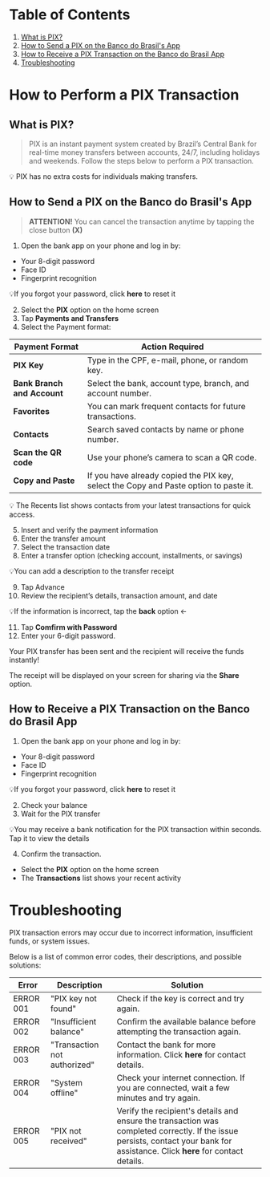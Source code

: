 # Table of Contents
1. [What is PIX?](#what-is-pix)
2. [How to Send a PIX on the Banco do Brasil's App](#how-to-send-a-pix-on-the-banco-do-brasils-app) 
3. [How to Receive a PIX Transaction on the Banco do Brasil App](#how-to-receive-a-pix-transaction-on-the-banco-do-brasil-app)
4. [Troubleshooting](#troubleshooting)

# How to Perform a PIX Transaction
## What is PIX?
> PIX is an instant payment system created by Brazil’s Central Bank for real-time money transfers between accounts, 24/7, including holidays and weekends. Follow the steps below to perform a PIX transaction.

💡 PIX has no extra costs for individuals making transfers.

## How to Send a PIX on the Banco do Brasil's App
> **ATTENTION!** You can cancel the transaction anytime by tapping the close button **(X)**
1. Open the bank app on your phone and log in by:
 *  Your 8-digit password
 *  Face ID
 *  Fingerprint recognition

💡If you forgot your password, click **here** to reset it

2. Select the **PIX** option on the home screen
3. Tap **Payments and Transfers**
4. Select the Payment format:

| **Payment Format** | **Action Required** |
 --- | ---
| **PIX Key** | Type in the CPF, e-mail, phone, or random key. |
| **Bank Branch and Account** | Select the bank, account type, branch, and account number. |
| **Favorites** | You can mark frequent contacts for future transactions. |
| **Contacts** | Search saved contacts by name or phone number. |
| **Scan the QR code** | Use your phone’s camera to scan a QR code. |
| **Copy and Paste** | If you have already copied the PIX key, select the Copy and Paste option to paste it. |
  
💡 The Recents list shows contacts from your latest transactions for quick access.

5. Insert and verify the payment information
6. Enter the transfer amount
7. Select the transaction date
8. Enter a transfer option (checking account, installments, or savings)

💡You can add a description to the transfer receipt

9. Tap Advance
10. Review the recipient’s details, transaction amount, and date

💡If the information is incorrect, tap the **back** option ←

11. Tap **Comfirm with Password**
12. Enter your 6-digit password.

Your PIX transfer has been sent and the recipient will receive the funds instantly! 

The receipt will be displayed on your screen for sharing via the **Share** option.

## How to Receive a PIX Transaction on the Banco do Brasil App
1. Open the bank app on your phone and log in by:
 *  Your 8-digit password
 *  Face ID
 *  Fingerprint recognition

💡If you forgot your password, click **here** to reset it

2. Check your balance
3. Wait for the PIX transfer
   
💡You may receive a bank notification for the PIX transaction within seconds. Tap it to view the details

4. Confirm the transaction.
* Select the **PIX** option on the home screen
* The **Transactions** list shows your recent activity

# Troubleshooting
PIX transaction errors may occur due to incorrect information, insufficient funds, or system issues.

Below is a list of common error codes, their descriptions, and possible solutions:

| **Error** | **Description**  | **Solution** |
--- | --- | ---
| ERROR 001 | "PIX key not found" | Check if the key is correct and try again. |
| ERROR 002 | "Insufficient balance" | Confirm the available balance before attempting the transaction again. |
| ERROR 003 | "Transaction not authorized" | Contact the bank for more information. Click **here** for contact details. |
| ERROR 004 | "System offline" | Check your internet connection. If you are connected, wait a few minutes and try again. |
| ERROR 005 | "PIX not received" | Verify the recipient's details and ensure the transaction was completed correctly. If the issue persists, contact your bank for assistance. Click **here** for contact details. |
